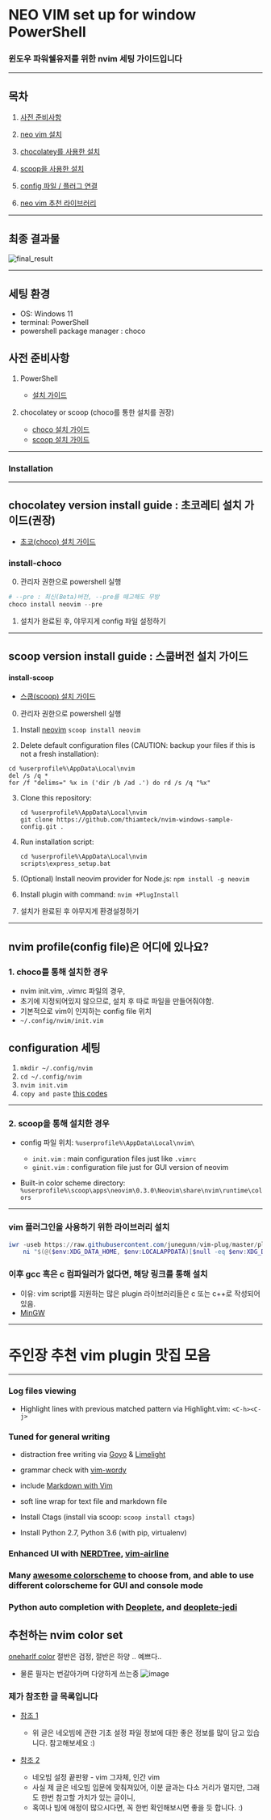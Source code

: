 # NEO VIM set up for window PowerShell

### 윈도우 파워쉘유저를 위한 nvim 세팅 가이드입니다

---

## 목차

1. [사전 준비사항](#사전-준비사항)

2. [neo vim 설치](#installation)

  1. [chocolatey를 사용한 설치](#install-choco)

  2. [scoop을 사용한 설치](#install-scoop)

3. [config 파일  / 플러그 연결](#config)

4. [neo vim 추천 라이브러리](#recommend-libraries)

---

## 최종 결과물

![final_result](https://user-images.githubusercontent.com/77220824/189604483-6b59397b-e743-4703-976d-483e337bc721.png)

---

## 세팅 환경

* OS: Windows 11
* terminal: PowerShell
* powershell package manager : choco

## 사전 준비사항

1. PowerShell
   * [설치 가이드](../PowerShell/PS_GUIDE.md)

2. chocolatey or scoop (choco를 통한 설치를 권장)
   * [choco 설치 가이드](../PowerShell/docs/install_choco.md)
   * [scoop 설치 가이드](../PowerShell/docs/install_scoop.md)

---

### Installation

---

## chocolatey version install guide : 초코레티 설치 가이드(권장)

* [초코(choco) 설치 가이드](./../PowerShell/docs/install_choco.md)

### install-choco

0. 관리자 권한으로 powershell 실행

  ``` powershell
  # --pre : 최신(Beta)버전, --pre를 떼고해도 무방
  choco install neovim --pre 
  ```

1. 설치가 완료된 후, 야무지게 config 파일 설정하기

---

## scoop version install guide : 스쿱버전 설치 가이드

#### install-scoop

* [스쿱(scoop) 설치 가이드](./../PowerShell/docs/install_scoop.md)

0. 관리자 권한으로 powershell 실행

1. Install [neovim](https://github.com/neovim/neovim/wiki/Installing-Neovim)
    `scoop install neovim`

2. Delete default configuration files (CAUTION: backup your files if this is not a fresh installation):

  ```console
  cd %userprofile%\AppData\Local\nvim
  del /s /q *
  for /f "delims=" %x in ('dir /b /ad .') do rd /s /q "%x"
  ````

3. Clone this repository:

    ```console
    cd %userprofile%\AppData\Local\nvim 
    git clone https://github.com/thiamteck/nvim-windows-sample-config.git .
    ```

4. Run installation script:

    ```console
    cd %userprofile%\AppData\Local\nvim
    scripts\express_setup.bat
    ```

5. (Optional) Install neovim provider for Node.js: `npm install -g neovim`

6. Install plugin with command: `nvim +PlugInstall`

7. 설치가 완료된 후 야무지게 환경설정하기

---

## nvim profile(config file)은 어디에 있나요?

### 1. choco를 통해 설치한 경우

* nvim init.vim, .vimrc 파일의 경우,
* 초기에 지정되어있지 않으므로, 설치 후 따로 파일을 만들어줘야함.
* 기본적으로 vim이 인지하는 config file 위치
* `~/.config/nvim/init.vim`

## configuration 세팅

1. `mkdir ~/.config/nvim`
2. `cd ~/.config/nvim`
3. `nvim init.vim`
4. `copy and paste` [this codes](init.vim)

---

### 2. scoop을 통해 설치한 경우

* config 파일 위치: `%userprofile%\AppData\Local\nvim\`
  * `init.vim` : main configuration files just like `.vimrc`
  * `ginit.vim` : configuration file just for GUI version of neovim

* Built-in color scheme directory: `%userprofile%\scoop\apps\neovim\0.3.0\Neovim\share\nvim\runtime\colors`

---

### vim 플러그인을 사용하기 위한 라이브러리 설치

``` powershell
iwr -useb https://raw.githubusercontent.com/junegunn/vim-plug/master/plug.vim |`
    ni "$(@($env:XDG_DATA_HOME, $env:LOCALAPPDATA)[$null -eq $env:XDG_DATA_HOME])/nvim-data/site/autoload/plug.vim" -Force
```

### 이후 gcc 혹은 c 컴파일러가 없다면, 해당 링크를 통해 설치

* 이유: vim script를 지원하는 많은 plugin 라이브러리들은 c 또는 c++로 작성되어있음.
* [MinGW](https://sourceforge.net/projects/mingw/files/Installer/mingw-get-setup.exe/download)

---

# 주인장 추천 vim plugin 맛집 모음

---

### Log files viewing

* Highlight lines with previous matched pattern via Highlight.vim: `<C-h><C-j>`

### Tuned for general writing

* distraction free writing via [Goyo](https://github.com/junegunn/goyo.vim) & [Limelight](https://github.com/junegunn/limelight.vim)
* grammar check with [vim-wordy](https://github.com/reedes/vim-wordy)
* include [Markdown with Vim](https://github.com/gabrielelana/vim-markdown)
* soft line wrap for text file and markdown file

* Install Ctags (install via scoop: `scoop install ctags`)
* Install Python 2.7, Python 3.6 (with pip, virtualenv)

### Enhanced UI with [NERDTree](https://github.com/scrooloose/nerdtree), [vim-airline](https://github.com/vim-airline/vim-airline)

### Many [awesome colorscheme](https://github.com/rafi/awesome-vim-colorschemes) to choose from, and able to use different colorscheme for GUI and console mode

### Python auto completion with [Deoplete](https://github.com/Shougo/deoplete.nvim), and [deoplete-jedi](https://github.com/zchee/deoplete-jedi)

## 추천하는 nvim color set

[oneharlf color](https://github.com/sonph/onehalf/tree/master/vim)
절반은 검정, 절반은 하양 .. 예쁘다..

* 물론 필자는 번갈아가며 다양하게 쓰는중
![image](https://user-images.githubusercontent.com/77220824/189599838-ad0eb148-8e03-4e75-8124-a2f529d1a5e2.png)

### 제가 참조한 글 목록입니다

* [참조 1](https://medium.com/geekculture/neovim-configuration-for-beginners-b2116dbbde84)
  * 위 글은 네오빔에 관한 기초 설정 파일 정보에 대한 좋은 정보를 많이 담고 있습니다. 참고해보세요 :)

* [참조 2](https://github.com/jdhao/nvim-config)
  * 네오빔 설정 끝판왕 - vim 그자체, 인간 vim
  * 사실 제 글은 네오빔 입문에 맞춰져있어, 이분 글과는 다소 거리가 멀지만, 그래도 한번 참고할 가치가 있는 글이니,
  * 혹여나 빔에 애정이 많으시다면, 꼭 한번 확인해보시면 좋을 듯 합니다. :)
